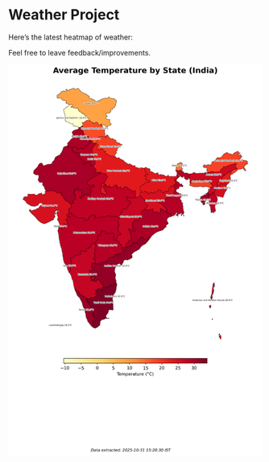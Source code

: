 # Weather Project

Here’s the latest heatmap of weather:

Feel free to leave feedback/improvements.

![India Heatmap](docs/assets/india_heatmap.png?v=048668)
